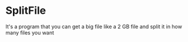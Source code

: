 # SplitFile
It's a program that you can get a big file like a 2 GB file and split it in how many files you want
